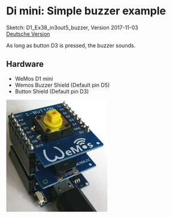 # Di mini: Simple buzzer example
Sketch: D1_Ex38_in3out5_buzzer, Version 2017-11-03   
[Deutsche Version](./LIESMICH.md "Deutsche Version")

As long as button D3 is pressed, the buzzer sounds.

## Hardware
* WeMos D1 mini
* Wemos Buzzer Shield (Default pin D5)
* Button Shield (Default pin D3)   

![D1mini with buzzer and button shield](./images/D1_buzzer_button.png "D1mini with buzzer and button shield")


           